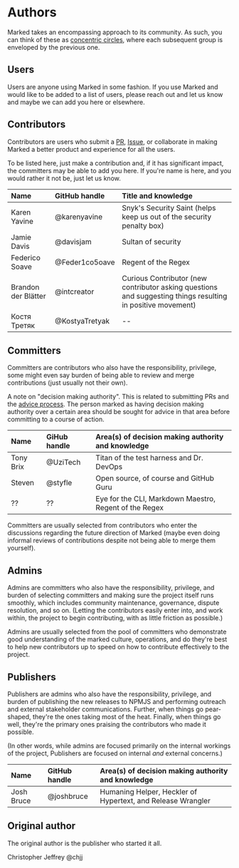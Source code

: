 # Authors

Marked takes an encompassing approach to its community. As such, you can think of these as [concentric circles](https://medium.com/the-node-js-collection/healthy-open-source-967fa8be7951), where each subsequent group is enveloped by the previous one.

## Users

Users are anyone using Marked in some fashion. If you use Marked and would like to be added to a list of users, please reach out and let us know and maybe we can add you here or elsewhere.

## Contributors

Contributors are users who submit a [PR](https://github.com/markedjs/marked/pulls), [Issue](https://github.com/markedjs/marked/issues), or collaborate in making Marked a better product and experience for all the users.

To be listed here, just make a contribution and, if it has significant impact, the committers may be able to add you here. If you're name is here, and you would rather it not be, just let us know.

|Name                |GitHub handle    |Title and knowledge                                                   |
|:-------------------|:----------------|:---------------------------------------------------------------------|
|Karen Yavine        |@karenyavine     |Snyk's Security Saint (helps keep us out of the security penalty box) |
|Jamie Davis         |@davisjam        |Sultan of security                                                    |
|Federico Soave      |@Feder1co5oave   |Regent of the Regex                                                   |
|Brandon der Blätter |@intcreator      |Curious Contributor (new contributor asking questions and suggesting things resulting in positive movement) |
|Костя Третяк        |@KostyaTretyak   |--                                                                    |

## Committers

Committers are contributors who also have the responsibility, privilege, some might even say burden of being able to review and merge contributions (just usually not their own).

A note on "decision making authority". This is related to submitting PRs and the [advice process](http://www.reinventingorganizationswiki.com/Decision_Making). The person marked as having decision making authority over a certain area should be sought for advice in that area before committing to a course of action.

|Name           |GiHub handle   |Area(s) of decision making authority and knowledge     |
|:--------------|:--------------|:------------------------------------------------------|
|Tony Brix      |@UziTech       |Titan of the test harness and Dr. DevOps               |
|Steven         |@styfle        |Open source, of course and GitHub Guru                 |
|??             |??             |Eye for the CLI, Markdown Maestro, Regent of the Regex |

Committers are usually selected from contributors who enter the discussions regarding the future direction of Marked (maybe even doing informal reviews of contributions despite not being able to merge them yourself).

## Admins

Admins are committers who also have the responsibility, privilege, and burden of selecting committers and making sure the project itself runs smoothly, which includes community maintenance, governance, dispute resolution, and so on. (Letting the contributors easily enter into, and work within, the project to begin contributing, with as little friction as possible.)

Admins are usually selected from the pool of committers who demonstrate good understanding of the marked culture, operations, and do they're best to help new contributors up to speed on how to contribute effectively to the project.

## Publishers

Publishers are admins who also have the responsibility, privilege, and burden of publishing the new releases to NPMJS and performing outreach and external stakeholder communications. Further, when things go pear-shaped, they're the ones taking most of the heat. Finally, when things go well, they're the primary ones praising the contributors who made it possible.

(In other words, while admins are focused primarily on the internal workings of the project, Publishers are focused on internal *and* external concerns.) 

|Name       | GitHub handle |Area(s) of decision making authority and knowledge          |
|:----------|:--------------|:-----------------------------------------------------------|
|Josh Bruce |@joshbruce     |Humaning Helper, Heckler of Hypertext, and Release Wrangler |

## Original author

The original author is the publisher who started it all.

Christopher Jeffrey @chjj
